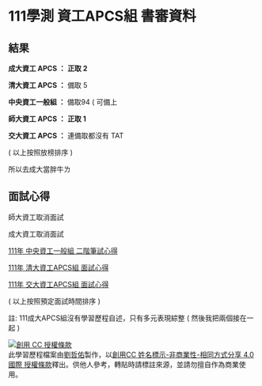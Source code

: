 # 111學測 資工APCS組 書審資料

## 結果

**成大資工 APCS ：** **正取 2**

**清大資工 APCS ：** 備取 5

**中央資工一般組 ：** 備取94 ( 可備上

**師大資工 APCS ：** **正取 1**

**交大資工 APCS ：** 連備取都沒有 TAT

( 以上按照放榜排序 )

所以去成大當胖牛ㄌ

## 面試心得

師大資工取消面試

成大資工取消面試

[111年 中央資工一般組 二階筆試心得](https://jason810496.codes/blog/2022/05/19/cs-ncu/)

[111年 清大資工APCS組 面試心得](https://jason810496.codes/blog/2022/05/22/cs-nthu/)

[111年 交大資工APCS組 面試心得](https://jason810496.codes/blog/2022/05/25/cs-nctu/)

( 以上按照預定面試時間排序 )

註: 111成大APCS組沒有學習歷程自述，只有多元表現綜整 ( 然後我把兩個接在一起 )

<a rel="license" href="http://creativecommons.org/licenses/by-nc-sa/4.0/"><img alt="創用 CC 授權條款" style="border-width:0" src="https://i.creativecommons.org/l/by-nc-sa/4.0/88x31.png" /></a><br /><span xmlns:dct="http://purl.org/dc/terms/" property="dct:title">此學習歷程檔案</span>由<a xmlns:cc="http://creativecommons.org/ns#" href="https://github.com/jason810496" property="cc:attributionName" rel="cc:attributionURL">劉哲佑</a>製作，以<a rel="license" href="http://creativecommons.org/licenses/by-nc-sa/4.0/">創用CC 姓名標示-非商業性-相同方式分享 4.0 國際 授權條款</a>釋出。供他人參考，轉貼時請標註來源，並請勿擅⾃作為商業使⽤。

